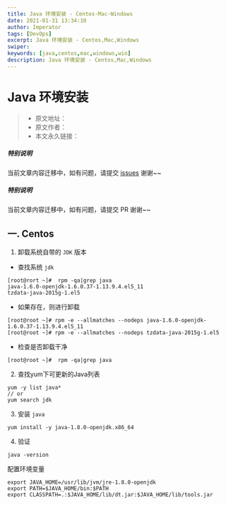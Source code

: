 ```yaml
---
title: Java 环境安装 - Centos-Mac-Windows
date: 2021-01-31 13:34:10
author: Imperator
tags: [DevOps]
excerpt: Java 环境安装 - Centos,Mac,Windows
swiper:
keywords: [java,centos,mac,windows,win]
description: Java 环境安装 - Centos,Mac,Windows
---
```


#  Java 环境安装

> * 原文地址：[]()
> * 原文作者：[]()
> * 本文永久链接：[]()

##### **特别说明**

当前文章内容迁移中，如有问题，请提交 [issues](https://github.com/Starrier/starrier.github.io/issues) 谢谢~~

##### **特别说明**

当前文章内容迁移中，如有问题，请提交 PR 谢谢~~

## 一. Centos

1. 卸载系统自带的 `JDK` 版本

  - 查找系统 `jdk`

```shell
[root@rort ~]#  rpm -qa|grep java 
java-1.6.0-openjdk-1.6.0.37-1.13.9.4.el5_11
tzdata-java-2015g-1.el5
```
 
 - 如果存在，则进行卸载

```shell
[root@root ~]# rpm -e --allmatches --nodeps java-1.6.0-openjdk-1.6.0.37-1.13.9.4.el5_11
[root@root ~]# rpm -e --allmatches --nodeps tzdata-java-2015g-1.el5
```

 - 检查是否卸载干净

```shell
[root@root ~]#  rpm -qa|grep java 
```

2. 查找yum下可更新的Java列表

```shell
yum -y list java*
// or
yum search jdk
```

3. 安装 `java`

```shell
yum install -y java-1.8.0-openjdk.x86_64
```

4. 验证

```shell
java -version
```


配置环境变量

```shell
export JAVA_HOME=/usr/lib/jvm/jre-1.8.0-openjdk
export PATH=$JAVA_HOME/bin:$PATH
export CLASSPATH=.:$JAVA_HOME/lib/dt.jar:$JAVA_HOME/lib/tools.jar
```
